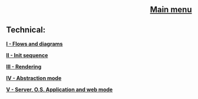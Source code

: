 <span align="right">

[Main menu](../atome.md)
-
</span>


Technical:
-

**[I - Flows and diagrams](./what_is_it.md)**

**[II - Init sequence](./installation/kickstart.md)**

**[III - Rendering](./tutorials/tutorials.md)**

**[IV - Abstraction mode](./tutorials/tutorials.md)**

**[V - Server, O.S. Application and web mode](./tutorials/tutorials.md)**
 